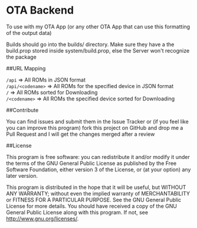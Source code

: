 # OTA Backend
To use with my OTA App (or any other OTA App that can use this formatting of the output data)

Builds should go into the builds/ directory. Make sure they have a the build.prop stored inside system/build.prop, else the Server won't recognize the package

##URL Mapping  

```/api``` => All ROMs in JSON format  
```/api/<codename>``` => All ROMs for the specified device in JSON format  
```/``` => All ROMs sorted for Downloading  
```/<codename>``` => All ROMs the specified device sorted for Downloading 

##Contribute

You can find issues and submit them in the Issue Tracker or (if you feel like you can improve this program) fork this project on GitHub and drop me a Pull Request and I will get the changes merged after a review

##License

This program is free software: you can redistribute it and/or modify
it under the terms of the GNU General Public License as published by
the Free Software Foundation, either version 3 of the License, or
(at your option) any later version.

This program is distributed in the hope that it will be useful,
but WITHOUT ANY WARRANTY; without even the implied warranty of
MERCHANTABILITY or FITNESS FOR A PARTICULAR PURPOSE.  See the
GNU General Public License for more details.
You should have received a copy of the GNU General Public License
along with this program.  If not, see <http://www.gnu.org/licenses/>.
